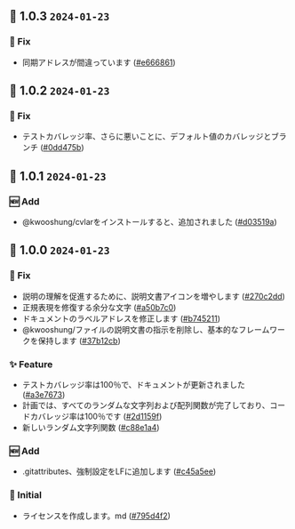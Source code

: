 ## 🎉 1.0.3 `2024-01-23`
### 🐛 Fix
- 同期アドレスが間違っています ([#e666861](https://github.com/kwooshung/files/commit/e6668611d81dc3799d4652ea6fc3bfd68cc017ef))

## 🎉 1.0.2 `2024-01-23`
### 🐛 Fix
- テストカバレッジ率、さらに悪いことに、デフォルト値のカバレッジとブランチ ([#0dd475b](https://github.com/kwooshung/files/commit/0dd475b0aa370cc584563fe7f35e2460e08a0e7b))

## 🎉 1.0.1 `2024-01-23`
### 🆕 Add
- @kwooshung/cvlarをインストールすると、追加されました ([#d03519a](https://github.com/kwooshung/files/commit/d03519a9b0ddd3df739b029e60d8aaf97fd71088))

## 🎉 1.0.0 `2024-01-23`
### 🐛 Fix
- 説明の理解を促進するために、説明文書アイコンを増やします ([#270c2dd](https://github.com/kwooshung/files/commit/270c2ddd9ed91a7ea7d2265020cc9dcb21f77b12))
- 正規表現を修復する余分な文字 ([#a50b7c0](https://github.com/kwooshung/files/commit/a50b7c07339b0084478c846b5fe675225442dfd0))
- ドキュメントのラベルアドレスを修正します ([#b745211](https://github.com/kwooshung/files/commit/b7452116b13812c6ac058228d875f124ff68df36))
- @kwooshung/ファイルの説明文書の指示を削除し、基本的なフレームワークを保持します ([#37b12cb](https://github.com/kwooshung/files/commit/37b12cb9edae4859f407a6f5c5a234df0445bf06))
### ✨ Feature
- テストカバレッジ率は100％で、ドキュメントが更新されました ([#a3e7673](https://github.com/kwooshung/files/commit/a3e767357675a2fc349510572ccaa52b72dad507))
- 計画では、すべてのランダムな文字列および配列関数が完了しており、コードカバレッジ率は100％です ([#2d1159f](https://github.com/kwooshung/files/commit/2d1159fc6f99ddd0769bc605a17c9269f271627e))
- 新しいランダム文字列関数 ([#c88e1a4](https://github.com/kwooshung/files/commit/c88e1a4e5511e913a6194df93b9e4c07a504813e))
### 🆕 Add
- .gitattributes、強制設定をLFに追加します ([#c45a5ee](https://github.com/kwooshung/files/commit/c45a5ee2722626b288c3088492f23fd9ef886452))
### 🍻 Initial
- ライセンスを作成します。md ([#795d4f2](https://github.com/kwooshung/files/commit/795d4f2ad6c17e7bcda8077242dc71464bfaee74))